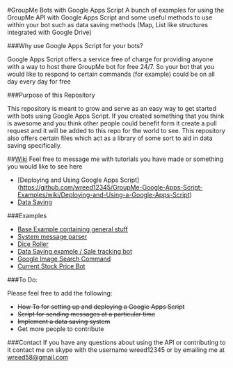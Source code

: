 #GroupMe Bots with Google Apps Script
A bunch of examples for using the GroupMe API with Google Apps Script and some useful methods to use within your bot such as data saving methods (Map, List like structures integrated with Google Drive)

###Why use Google Apps Script for your bots?

Google Apps Script offers a service free of charge for providing anyone with a way to host there GroupMe bot for free 24/7. So your bot that you would like to respond to certain commands (for example) could be on all day every day for free

###Purpose of this Repository

This repository is meant to grow and serve as an easy way to get started with bots using Google Apps Script. If you created something that you think is awesome and you think other people could benefit form it create a pull request and it will be added to this repo for the world to see. This repository also offers certain files which act as a library of some sort to aid in data saving specifically.

##[Wiki](https://github.com/wreed12345/GroupMe-Google-Apps-Script-Examples/wiki)
Feel free to message me with tutorials you have made or something you would like to see here
- [Deploying and Using Google Apps Script] (https://github.com/wreed12345/GroupMe-Google-Apps-Script-Examples/wiki/Deploying-and-Using-a-Google-Apps-Script)
- [Data Saving](https://github.com/wreed12345/GroupMe-Google-Apps-Script-Examples/wiki/Data-Saving)

###Examples
- [Base Example containing general stuff](https://github.com/wreed12345/GroupMe-Google-Apps-Script-Examples/blob/master/Base.gs)
- [System message parser](https://github.com/wreed12345/GroupMe-Google-Apps-Script-Examples/blob/master/Random%20Examples/system_parse.gs)
- [Dice Roller](https://github.com/wreed12345/GroupMe-Google-Apps-Script-Examples/blob/master/Random%20Examples/Dice.gs)
- [Data Saving example / Sale tracking bot](https://github.com/wreed12345/GroupMe-Google-Apps-Script-Examples/blob/master/Data%20Saving/DataMap%20Saving/SaleTrackerBot.gs)
- [Google Image Search Command](https://github.com/wreed12345/GroupMe-Google-Apps-Script-Examples/blob/master/Random%20Examples/Images.gs)
- [Current Stock Price Bot](https://github.com/wreed12345/GroupMe-Bots-With-Google-Apps-Script/blob/master/Random%20Examples/StockTicker.gs)


###To Do:

Please feel free to add the following:
- ~~How To for setting up and deploying a Google Apps Script~~
- ~~Script for sending messages at a particular time~~
- ~~Implement a data saving system~~
- Get more people to contribute
 
###Contact
If you have any questions about using the API or contributing to it contact me on skype with the username wreed12345 or by emailing me at wreed58@gmail.com

